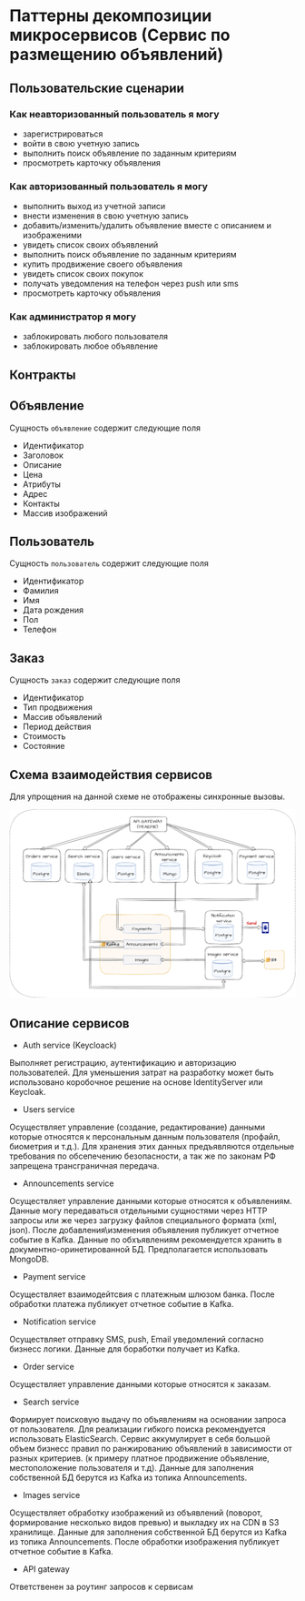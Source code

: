 # Паттерны декомпозиции микросервисов (Сервис по размещению объявлений)

## Пользовательские сценарии

### Как неавторизованный пользователь я могу

* зарегистрироваться
* войти в свою учетную запись
* выполнить поиск объявление по заданным критериям
* просмотреть карточку объявления

### Как авторизованный пользователь я могу

* выполнить выход из учетной записи
* внести изменения в свою учетную запись
* добавить/изменить/удалить объявление вместе с описанием и изображеними
* увидеть список своих объявлений
* выполнить поиск объявление по заданным критериям
* купить продвижение своего объявления
* увидеть список своих покупок
* получать уведомления на телефон через push или sms
* просмотреть карточку объявления

### Как администратор я могу

* заблокировать любого пользователя
* заблокировать любое объявление

## Контракты

## Объявление

Сущность `объявление` содержит следующие поля

* Идентификатор
* Заголовок
* Описание
* Цена
* Атрибуты
* Адрес
* Контакты
* Массив изображений

## Пользователь

Сущность `пользователь` содержит следующие поля

* Идентификатор
* Фамилия
* Имя
* Дата рождения
* Пол
* Телефон

## Заказ

Сущность `заказ` содержит следующие поля

* Идентификатор
* Тип продвижения
* Массив объявлений
* Период действия
* Стоимость
* Состояние

## Схема взаимодействия сервисов

Для упрощения на данной схеме не отображены синхронные вызовы.

![diagram](architecture/arch.png)

## Описание сервисов

* Auth service (Keycloack)

Выполняет регистрацию, аутентификацию и авторизацию пользователей. Для уменьшения затрат на разработку может быть использовано коробочное решение на основе IdentityServer или Keycloak.

* Users service

Осуществляет управление (создание, редактирование) данными которые относятся к персональным данным пользователя (профайл, биометрия и т.д.). Для хранения этих данных предъявляются отдельные требования по обсепечению безопасности, а так же по законам РФ запрещена трансграничная передача.

* Announcements service

Осуществляет управление данными которые относятся к объявлениям. Данные могу передаваться отдельными сущностями через HTTP запросы или же через загрузку файлов специального формата (xml, json). После добавления\изменения объявления публикует отчетное событие в Kafka. Данные по обхъявлениям рекомендуется хранить в документно-оринетированной БД. Предполагается использовать MongoDB.

* Payment service

Осуществляет взаимодейтсвия с платежным шлюзом банка. После обработки платежа публикует отчетное событие в Kafka.

* Notification service

Осуществляет отправку SMS, push, Email уведомлений согласно бизнесс логики. Данные для боработки получает из Kafka.

* Order service

Осуществляет управление данными которые относятся к заказам.

* Search service

Формирует поисковую выдачу по объявлениям на основании запроса от пользователя. Для реализации гибкого поиска рекомендуется использовать ElasticSearch. Сервис аккумулирует в себя большой объем бизнесс правил по ранжированию объявлений в зависимости от разных критериев. (к примеру платное продвижение объявление, местоположение пользователя и т.д). Данные для заполнения собственной БД берутся из Kafka из топика Announcements.

* Images service

Осуществляет обработку изображений из объявлений (поворот, формирование несколько видов превью) и выкладку их на CDN в S3 хранилище. Данные для заполнения собственной БД берутся из Kafka из топика Announcements. После обработки изображения публикует отчетное событие в Kafka.

* API gateway

Ответственен за роутинг запросов к сервисам
